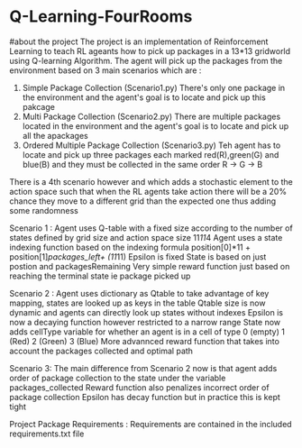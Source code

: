 # Q-Learning-FourRooms


#about the project
The project is an implementation of Reinforcement Learning to teach RL ageants how to pick up packages in a 13*13 gridworld using Q-learning Algorithm.
The agent will pick up the packages from the environment based on 3 main scenarios which are :

1) Simple Package Collection (Scenario1.py)
   There's only one package in the environment and the agent's goal is to locate and pick up this pakcage
2) Multi Package Collection (Scenario2.py)
   There are multiple packages located in the environment and the agent's goal is to locate and pick up all the apackages
3) Ordered Multiple Package Collection (Scenario3.py)
   Teh agent has to locate and pick up three packages each marked red(R),green(G) and blue(B) and they must be collected
   in the same order R -> G -> B

There is a 4th scenario however and which adds a stochastic element to the action space such that when the RL agents take action there will be a 20% chance they move to a different grid than the expected one thus adding some randomness


Scenario 1 : 
Agent uses Q-table with a fixed size according to the number of states defined by grid size and action space size 11*11*4
Agent uses a state indexing function based on the indexing formula position[0]*11 + position[1]*packages_left+ (11*11)
Epsilon is fixed
State is based on just postion and packagesRemaining
Very simple reward function just based on reaching the terminal state ie package picked up

Scenario 2 :
Agent uses dictionary as Qtable to take advantage of key mapping, states are looked up as keys in the table
Qtable size is now dynamic and agents can directly look up states without indexes
Epsilon is now a decaying function however restricted to a narrow range
State now adds cellType variable for whether an agent is in a cell of type 0 (empty) 1 (Red) 2 (Green) 3 (Blue)
More advannced reward function that takes into account the packages collected and optimal path

Scenario 3:
The main difference from Scenario 2 now is that agent adds order of package collection to the state under the variable packages_collected
Reward function also penalizes incorrect order of package collection 
Epsilon has decay function but in practice this is kept tight 





Project Package Requirements :
Requirements are contained in the included requirements.txt file
   
